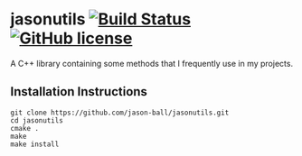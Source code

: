 # jasonutils [![Build Status](https://travis-ci.org/jason-ball/jasonutils.svg?branch=master)](https://travis-ci.org/jason-ball/jasonutils) [![GitHub license](https://img.shields.io/github/license/jason-ball/jasonutils)](https://github.com/jason-ball/jasonutils/blob/master/LICENSE)

A C++ library containing some methods that I frequently use in my projects.

## Installation Instructions
```shell
git clone https://github.com/jason-ball/jasonutils.git
cd jasonutils
cmake .
make
make install
```

